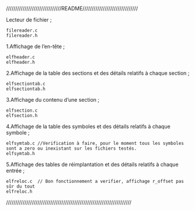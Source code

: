 
//////////////////////////////README//////////////////////////////

Lecteur de fichier ;

	filereader.c
	filereader.h

1.Affichage de l’en-tête ;
	
	elfheader.c
	elfheader.h
2.Affichage de la table des sections et des détails relatifs à chaque section ;

	elfsectiontab.c
	elfsectiontab.h

3.Affichage du contenu d’une section ;

	elfsection.c
	elfsection.h

4.Affichage de la table des symboles et des détails relatifs à chaque symbole ;

	elfsymtab.c //Verification à faire, pour le moment tous les symboles sont a zero ou inexistant sur les fichiers testés.
	elfsymtab.h

5.Affichage des tables de réimplantation et des détails relatifs à chaque entrée ;

	elfreloc.c  // Bon fonctionnement a verifier, affichage r_offset pas sûr du tout
	elfreloc.h

////////////////////////////////////////////////////////////////////
